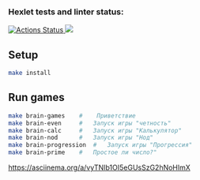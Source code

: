### Hexlet tests and linter status:
[![Actions Status](https://github.com/Burundok/frontend-project-44/workflows/hexlet-check/badge.svg)](https://github.com/Burundok/frontend-project-44/actions)<a href="https://codeclimate.com/github/Burundok/frontend-project-44/maintainability"> <img src="https://api.codeclimate.com/v1/badges/617426271beb9c7e50e9/maintainability" /></a>

## Setup

```bash
make install
```

## Run games

```bash
make brain-games    #	 Приветствие
make brain-even     #   Запуск игры "четность"
make brain-calc     #	Запуск игры "Калькулятор"
make brain-nod      #	Запуск игры "Нод"
make brain-progression  #	Запуск игры "Прогрессия"
make brain-prime    #	Простое ли число?"
```

https://asciinema.org/a/vyTNIb1OI5eGUsSzG2hNoHlmX